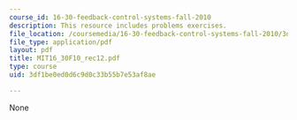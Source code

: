 ```yaml
---
course_id: 16-30-feedback-control-systems-fall-2010
description: This resource includes problems exercises.
file_location: /coursemedia/16-30-feedback-control-systems-fall-2010/3df1be0ed0d6c9d0c33b55b7e53af8ae_MIT16_30F10_rec12.pdf
file_type: application/pdf
layout: pdf
title: MIT16_30F10_rec12.pdf
type: course
uid: 3df1be0ed0d6c9d0c33b55b7e53af8ae

---
```

None